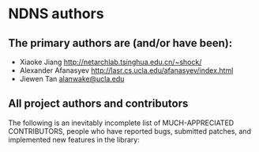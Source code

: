 NDNS authors
============

## The primary authors are (and/or have been):

* Xiaoke Jiang          <http://netarchlab.tsinghua.edu.cn/~shock/>
* Alexander Afanasyev   <http://lasr.cs.ucla.edu/afanasyev/index.html>
* Jiewen Tan            <alanwake@ucla.edu>

## All project authors and contributors

The following is an inevitably incomplete list of MUCH-APPRECIATED CONTRIBUTORS,
people who have reported bugs, submitted patches, and implemented new features
in the library:
